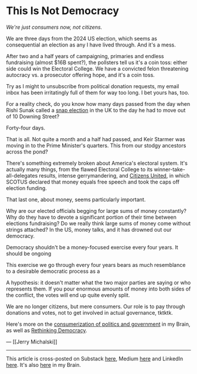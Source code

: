 # This Is Not Democracy

*We're just consumers now, not citizens.* 

We are three days from the 2024 US election, which seems as consequential an election as any I have lived through. And it's a mess. 

After two and a half years of campaigning, primaries and endless fundraising (almost $16B spent?), the pollsters tell us it's a coin toss: either side could win the Electoral College. We have a convicted felon threatening autocracy vs. a prosecutor offering hope, and it's a coin toss. 

Try as I might to unsubscribe from political donation requests, my email inbox has been irritatingly full of them for way too long. I bet yours has, too. 

For a reality check, do you know how many days passed from the day when Rishi Sunak called a [snap election](https://en.wikipedia.org/wiki/2024_United_Kingdom_general_election) in the UK to the day he had to move out of 10 Downing Street? 

Forty-four days. 

That is all. Not quite a month and a half had passed, and Keir Starmer was moving in to the Prime Minister's quarters. This from our stodgy ancestors across the pond? 

There's something extremely broken about America's electoral system. It's actually many things, from the flawed Electoral College to its winner-take-all-delegates results, intense gerrymandering, and [Citizens United](http://en.wikipedia.org/wiki/Citizens_United_v._Federal_Election_Commission), in which SCOTUS declared that money equals free speech and took the caps off election funding. 

That last one, about money, seems particularly important. 

Why are our elected officials begging for large sums of money constantly? Why do they have to devote a significant portion of their time between elections fundraising? Do we really think large sums of money come without strings attached? In the US, money talks, and it has drowned out our democracy. 

Democracy shouldn't be a money-focused exercise every four years. It should be ongoing 

This exercise we go through every four years bears as much resemblance to a desirable democratic process as a 

A hypothesis: it doesn't matter what the two major parties are saying or who represents them. If you pour enormous amounts of money into both sides of the conflict, the votes will end up quite evenly split. 

We are no longer citizens, but mere consumers. Our role is to pay through donations and votes, not to get involved in actual governance, tktktk. 

Here's more on the [consumerization of politics and government](https://bra.in/2qaQGE) in my Brain, as well as [Rethinking Democracy](https://bra.in/4pWwgo). 

— [[Jerry Michalski]] 

--- 
This article is cross-posted on Substack [here](), Medium [here]() and LinkedIn [here](). It's also [here]() in my Brain. 